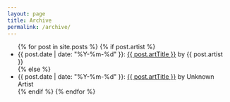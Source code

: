 ```yaml
---
layout: page
title: Archive
permalink: /archive/
---
```

<ul>
  {% for post in site.posts %}
    {% if post.artist %}
    <li>
      {{ post.date | date: "%Y-%m-%d" }}: <a href="{{ post.url }}">{{ post.artTitle }}</a> by {{ post.artist }}
    </li>
    {% else %}
    <li>
      {{ post.date | date: "%Y-%m-%d" }}: <a href="{{ post.url }}">{{ post.artTitle }}</a> by Unknown Artist 
    </li>
    {% endif %}
  {% endfor %}
</ul>
